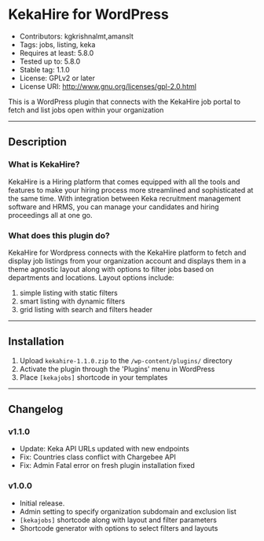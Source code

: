 # KekaHire for WordPress
* Contributors: kgkrishnalmt,amanslt
* Tags: jobs, listing, keka
* Requires at least: 5.8.0
* Tested up to: 5.8.0
* Stable tag: 1.1.0
* License: GPLv2 or later
* License URI: http://www.gnu.org/licenses/gpl-2.0.html

This is a WordPress plugin that connects with the KekaHire job portal to fetch and list jobs open within your organization 

---

##  Description

### What is KekaHire?

KekaHire is a Hiring platform that comes equipped with all the tools and features to make your hiring process more streamlined 
and sophisticated at the same time. With integration between Keka recruitment management software and HRMS, you can manage your 
candidates and hiring proceedings all at one go. 

### What does this plugin do?

KekaHire for Wordpress connects with the KekaHire platform to fetch and display job listings from your organization account and displays
them in a theme agnostic layout along with options to filter jobs based on departments and locations. Layout options include:
1. simple listing with static filters
1. smart listing with dynamic filters
1. grid listing with search and filters header

---

## Installation 

1. Upload `kekahire-1.1.0.zip` to the `/wp-content/plugins/` directory
1. Activate the plugin through the 'Plugins' menu in WordPress
1. Place `[kekajobs]` shortcode in your templates

---

## Changelog 

### v1.1.0
* Update: Keka API URLs updated with new endpoints
* Fix: Countries class conflict with Chargebee API
* Fix: Admin Fatal error on fresh plugin installation fixed

### v1.0.0
* Initial release.
* Admin setting to specify organization subdomain and exclusion list
* `[kekajobs]` shortcode along with layout and filter parameters
* Shortcode generator with options to select filters and layouts